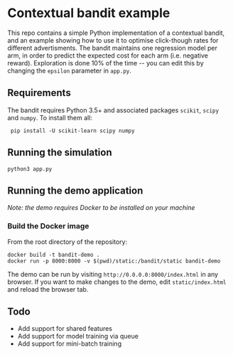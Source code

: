 # Contextual bandit example
This repo contains a simple Python implementation of a contextual bandit, and an example showing how to use it to optimise click-though rates for different advertisments. The bandit maintains one regression model per arm, in order to predict the expected cost for each arm (i.e. negative reward). Exploration is done 10% of the time -- you can edit this by changing the `epsilon` parameter in `app.py`.

## Requirements
The bandit requires Python 3.5+ and associated packages `scikit`, `scipy` and `numpy`. To install them all:

     pip install -U scikit-learn scipy numpy

## Running the simulation

    python3 app.py

## Running the demo application

_Note: the demo requires Docker to be installed on your machine_

### Build the Docker image

From the root directory of the repository:

    docker build -t bandit-demo .
    docker run -p 8000:8000 -v $(pwd)/static:/bandit/static bandit-demo

The demo can be run by visiting `http://0.0.0.0:8000/index.html` in any browser. If you want to make changes to the demo, edit `static/index.html` and reload the browser tab.

## Todo

- Add support for shared features
- Add support for model training via queue
- Add support for mini-batch training
